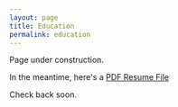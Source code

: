 ```yaml
---
layout: page
title: Education
permalink: education
---
```


<div class="container w-full md:max-w-4xl mx-auto">
  <div class="flex flex-wrap text-sm">
    <div class="w-full sm:w-1/2 py-3 px-2">
      <div class="bg-white border shadow-md p-3 h-full "> 
        <p class="mb-2">Page under construction.</p>
        <p>In the meantime, here's a <a class="text-amber-500 hover:text-amber-600 underline decoration-amber-200 underline-offset-2" href="{{site.baseurl}}/assets/files/Barry-Peavy-resume-24.pdf" target="_blank">PDF Resume File<i class="fa-solid fa-up-right-from-square fa-sm text-gray-400 ms-1"></i></a></p>       
      </div> <!-- bg-white -->
    </div> <!-- w-full -->
    <div class="w-full sm:w-1/2 py-3 px-2">
      <div class="bg-white border shadow-md p-3 h-full">
        <p>Check back soon.</p>
      </div> <!-- bg-white -->
    </div> <!-- w-full -->
  </div> <!-- flex -->
</div> <!-- container -->
